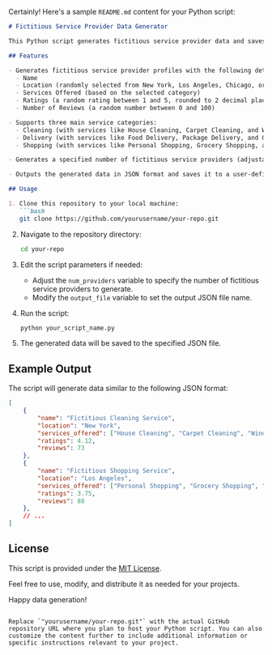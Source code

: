 Certainly! Here's a sample `README.md` content for your Python script:

```markdown
# Fictitious Service Provider Data Generator

This Python script generates fictitious service provider data and saves it to a JSON file. It's designed to create mock data for service providers offering services in the categories of Cleaning, Delivery, and Shopping.

## Features

- Generates fictitious service provider profiles with the following details:
  - Name
  - Location (randomly selected from New York, Los Angeles, Chicago, or Miami)
  - Services Offered (based on the selected category)
  - Ratings (a random rating between 1 and 5, rounded to 2 decimal places)
  - Number of Reviews (a random number between 0 and 100)

- Supports three main service categories:
  - Cleaning (with services like House Cleaning, Carpet Cleaning, and Window Cleaning)
  - Delivery (with services like Food Delivery, Package Delivery, and Grocery Delivery)
  - Shopping (with services like Personal Shopping, Grocery Shopping, and Clothing Shopping)

- Generates a specified number of fictitious service providers (adjustable via `num_providers`).

- Outputs the generated data in JSON format and saves it to a user-defined JSON file (`service_providers.json` by default).

## Usage

1. Clone this repository to your local machine:
   ```bash
   git clone https://github.com/yourusername/your-repo.git
   ```

2. Navigate to the repository directory:
   ```bash
   cd your-repo
   ```

3. Edit the script parameters if needed:
   - Adjust the `num_providers` variable to specify the number of fictitious service providers to generate.
   - Modify the `output_file` variable to set the output JSON file name.

4. Run the script:
   ```bash
   python your_script_name.py
   ```

5. The generated data will be saved to the specified JSON file.

## Example Output

The script will generate data similar to the following JSON format:

```json
[
    {
        "name": "Fictitious Cleaning Service",
        "location": "New York",
        "services_offered": ["House Cleaning", "Carpet Cleaning", "Window Cleaning"],
        "ratings": 4.12,
        "reviews": 73
    },
    {
        "name": "Fictitious Shopping Service",
        "location": "Los Angeles",
        "services_offered": ["Personal Shopping", "Grocery Shopping", "Clothing Shopping"],
        "ratings": 3.75,
        "reviews": 88
    },
    // ...
]
```

## License

This script is provided under the [MIT License](LICENSE).

Feel free to use, modify, and distribute it as needed for your projects.

Happy data generation!
```

Replace `"yourusername/your-repo.git"` with the actual GitHub repository URL where you plan to host your Python script. You can also customize the content further to include additional information or specific instructions relevant to your project.